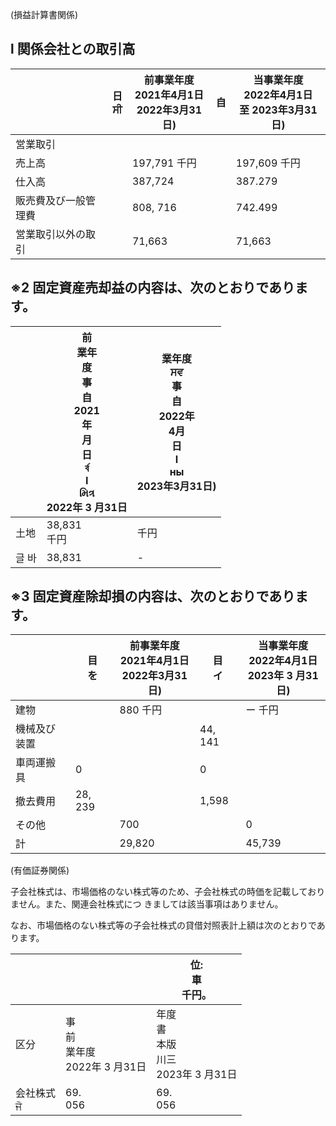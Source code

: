 (損益計算書関係)

## l 関係会社との取引高

|            | 日<br>ਸੀ | 前事業年度<br>2021年4月1日<br>2022年3月31日) | 自 | 当事業年度<br>2022年4月1日<br>至 2023年3月31日) |
|------------|---------|-----------------------------------|---|-------------------------------------|
| 営業取引       |         |                                   |   |                                     |
| 売上高        |         | 197,791 千円                        |   | 197,609 千円                          |
| 仕入高        |         | 387,724                           |   | 387.279                             |
| 販売費及び一般管理費 |         | 808, 716                          |   | 742.499                             |
| 営業取引以外の取引  |         | 71,663                            |   | 71,663                              |

## ※2 固定資産売却益の内容は、次のとおりであります。

|     | 前<br>業年<br>度<br>事<br>自<br>2021<br>年<br>月<br>日<br>র্ব<br>I<br>મિત્ર<br>2022年 3 月31日 | 業年度<br>ਸਵ<br>事<br>自<br>2022年<br>4月<br>日<br>I<br>ны<br>2023年3月31日) |
|-----|------------------------------------------------------------------------------------|-------------------------------------------------------------------|
| 土地  | 38,831<br>千円                                                                       | 千円                                                                |
| 글 바 | 38,831                                                                             | -                                                                 |

## ※3 固定資産除却損の内容は、次のとおりであります。

|        | 目<br>を  | 前事業年度<br>2021年4月1日<br>2022年3月31日) | 目<br>イ  | 当事業年度<br>2022年4月1日<br>2023年 3 月31日) |
|--------|---------|-----------------------------------|---------|-------------------------------------|
| 建物     |         | 880 千円                            |         | ー 千円                                |
| 機械及び装置 |         |                                   | 44, 141 |                                     |
| 車両運搬具  | 0       |                                   | 0       |                                     |
| 撤去費用   | 28, 239 |                                   | 1,598   |                                     |
| その他    |         | 700                               |         | 0                                   |
| 計      |         | 29,820                            |         | 45,739                              |

(有価証券関係)

子会社株式は、市場価格のない株式等のため、子会社株式の時価を記載しておりません。また、関連会社株式につ きましては該当事項はありません。

なお、市場価格のない株式等の子会社株式の貸借対照表計上額は次のとおりであります。

|            |                               | 位:<br>車<br>千円。                      |
|------------|-------------------------------|-------------------------------------|
| 区分         | 事<br>前<br>業年度<br>2022年 3 月31日 | 年度<br>書<br>本版<br>川三<br>2023年 3 月31日 |
| 会社株式<br>ਜੋ | 69.<br>056                    | 69.<br>056                          |